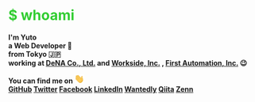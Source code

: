 # <span style="color:limegreen">$ whoami</span>


**I'm Yuto  
a Web Developer 🤟  
from Tokyo 🇯🇵  
working at <a href="https://dena.com/jp/company/overview.html">DeNA Co., Ltd.</a> and <a href="https://onn-hr.com/">Workside, Inc.</a> , <a href="https://first-automation.jp/">First Automation, Inc.</a> 😉**



**You can find me on <img width="20" src="https://raw.githubusercontent.com/tachibanayu24/tachibanayu24/main/images/wave.gif" />  
<a href="https://github.com/tachibanayu24">GitHub</a>
<a href="https://twitter.com/tachibanayu24">Twitter</a>
<a href="https://www.facebook.com/100012646356122">Facebook</a>
<a href="https://www.linkedin.com/in/yuto-tachibana/">LinkedIn</a>
<a href="https://www.wantedly.com/id/tachibanayu24">Wantedly</a>
<a href="https://qiita.com/tachibanayu24">Qiita</a>
<a href="https://zenn.dev/tachibanayu24">Zenn</a>**
